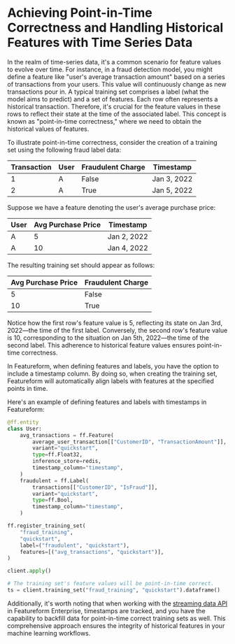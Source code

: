 # Achieving Point-in-Time Correctness and Handling Historical Features with Time Series Data

In the realm of time-series data, it's a common scenario for feature values to evolve over time. For instance, in a fraud detection model, you might define a feature like "user's average transaction amount" based on a series of transactions from your users. This value will continuously change as new transactions pour in. A typical training set comprises a label (what the model aims to predict) and a set of features. Each row often represents a historical transaction. Therefore, it's crucial for the feature values in these rows to reflect their state at the time of the associated label. This concept is known as "point-in-time correctness," where we need to obtain the historical values of features.

To illustrate point-in-time correctness, consider the creation of a training set using the following fraud label data:

| Transaction | User | Fraudulent Charge | Timestamp   |
| ----------- | ---- | ----------------- | ----------- |
| 1           | A    | False             | Jan 3, 2022 |
| 2           | A    | True              | Jan 5, 2022 |

Suppose we have a feature denoting the user's average purchase price:

| User | Avg Purchase Price | Timestamp   |
| ---- | ------------------ | ----------- |
| A    | 5                  | Jan 2, 2022 |
| A    | 10                 | Jan 4, 2022 |

The resulting training set should appear as follows:

| Avg Purchase Price | Fraudulent Charge |
| ------------------ | ----------------- |
| 5                  | False             |
| 10                 | True              |

Notice how the first row's feature value is 5, reflecting its state on Jan 3rd, 2022—the time of the first label. Conversely, the second row's feature value is 10, corresponding to the situation on Jan 5th, 2022—the time of the second label. This adherence to historical feature values ensures point-in-time correctness.

In Featureform, when defining features and labels, you have the option to include a timestamp column. By doing so, when creating the training set, Featureform will automatically align labels with features at the specified points in time.

Here's an example of defining features and labels with timestamps in Featureform:

```python
@ff.entity
class User:
    avg_transactions = ff.Feature(
        average_user_transaction[["CustomerID", "TransactionAmount"]],
        variant="quickstart",
        type=ff.Float32,
        inference_store=redis,
        timestamp_column="timestamp",
    )
    fraudulent = ff.Label(
        transactions[["CustomerID", "IsFraud"]],
        variant="quickstart",
        type=ff.Bool,
        timestamp_column="timestamp",
    )

ff.register_training_set(
    "fraud_training",
    "quickstart",
    label=("fraudulent", "quickstart"),
    features=[("avg_transactions", "quickstart")],
)

client.apply()

# The training set's feature values will be point-in-time correct.
ts = client.training_set("fraud_training", "quickstart").dataframe()
```

Additionally, it's worth noting that when working with the [streaming data API](streaming) in Featureform Enterprise, timestamps are tracked, and you have the capability to backfill data for point-in-time correct training sets as well. This comprehensive approach ensures the integrity of historical features in your machine learning workflows.
